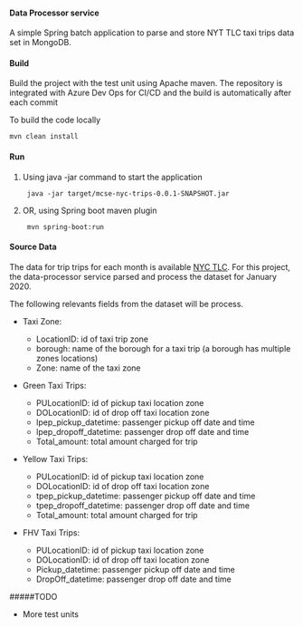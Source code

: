 #### Data Processor service
A simple Spring batch application to parse and store NYT TLC taxi trips data set in MongoDB.

#### Build
Build the project with the test unit using Apache maven. The repository is integrated with Azure Dev Ops for CI/CD and the build is automatically after each commit

To build the code locally
	
	mvn clean install
 
#### Run
1. Using java -jar command to start the application
	
		java -jar target/mcse-nyc-trips-0.0.1-SNAPSHOT.jar 

2. OR, using Spring boot maven plugin
	
		mvn spring-boot:run
		
#### Source Data
The data for trip trips for each month is available [NYC TLC](https://www1.nyc.gov/site/tlc/about/tlc-trip-record-data.page).
For this project, the data-processor service parsed and process the dataset for January 2020.

 The following relevants fields from the dataset will be process.
- Taxi Zone:
  - LocationID: id of taxi trip zone
  - borough: name of the borough for a taxi trip (a borough has multiple zones locations)
  - Zone:  name of the taxi zone 
  
- Green Taxi Trips:
  -  PULocationID: id of pickup taxi location zone
  -  DOLocationID: id of drop off taxi location zone
  -  lpep_pickup_datetime: passenger pickup off date and time
  -  lpep_dropoff_datetime: passenger drop off date and time
  -  Total_amount: total amount charged for trip
  
- Yellow Taxi Trips:
  - PULocationID: id of pickup taxi location zone
  - DOLocationID: id of drop off taxi location zone
  - tpep_pickup_datetime: passenger pickup off date and time
  - tpep_dropoff_datetime: passenger drop off date and time
  - Total_amount: total amount charged for trip
  	
- FHV Taxi Trips:
  -  PULocationID: id of pickup taxi location zone
  -  DOLocationID: id of drop off taxi location zone
  -  Pickup_datetime: passenger pickup off date and time
  -  DropOff_datetime: passenger drop off date and time
  
 #####TODO
 - More test units